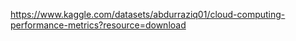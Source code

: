 https://www.kaggle.com/datasets/abdurraziq01/cloud-computing-performance-metrics?resource=download

